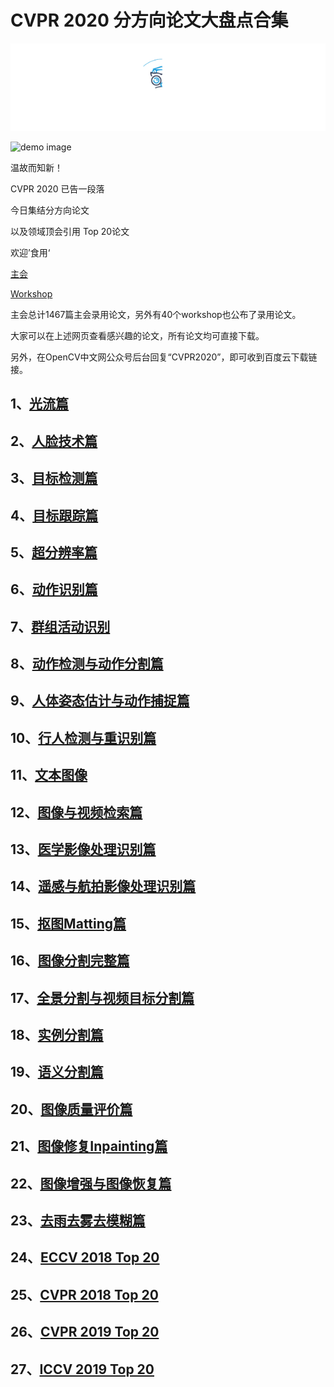 # CVPR 2020 分方向论文大盘点合集

<div align="center">
  <img src="image/52CV.gif" width="600"/>
</div>

![demo image](image/cvpr.png)

温故而知新！

CVPR 2020 已告一段落

今日集结分方向论文

以及领域顶会引用 Top 20论文

欢迎’食用‘

[主会](http://openaccess.thecvf.com/CVPR2020.py)

[Workshop](http://openaccess.thecvf.com/CVPR2020_workshops/menu.py)

主会总计1467篇主会录用论文，另外有40个workshop也公布了录用论文。

大家可以在上述网页查看感兴趣的论文，所有论文均可直接下载。

另外，在OpenCV中文网公众号后台回复“CVPR2020”，即可收到百度云下载链接。


## 1、[光流篇](https://zhuanlan.zhihu.com/p/158357172)

## 2、[人脸技术篇](https://zhuanlan.zhihu.com/p/147716277)

## 3、[目标检测篇](https://zhuanlan.zhihu.com/p/148355838)

## 4、[目标跟踪篇](https://zhuanlan.zhihu.com/p/148592837)

## 5、[超分辨率篇](https://mp.weixin.qq.com/s/p22j8Z_djfEyFAYjGbIk3A)



## 6、[动作识别篇](https://zhuanlan.zhihu.com/p/159256065)

## 7、[群组活动识别](https://zhuanlan.zhihu.com/p/161385185)

## 8、[动作检测与动作分割篇](https://zhuanlan.zhihu.com/p/161385908)

## 9、[人体姿态估计与动作捕捉篇](https://zhuanlan.zhihu.com/p/149340496)

## 10、[行人检测与重识别篇](https://zhuanlan.zhihu.com/p/148844394)

## 11、[文本图像](https://zhuanlan.zhihu.com/p/149093885)

## 12、[图像与视频检索篇](https://zhuanlan.zhihu.com/p/157688884)

## 13、[医学影像处理识别篇](https://zhuanlan.zhihu.com/p/151219303)

## 14、[遥感与航拍影像处理识别篇](https://zhuanlan.zhihu.com/p/157115352)



## 15、[抠图Matting篇](https://zhuanlan.zhihu.com/p/151212267)

## 16、[图像分割完整篇](https://zhuanlan.zhihu.com/p/150416728)

## 17、[全景分割与视频目标分割篇](https://zhuanlan.zhihu.com/p/150153698)

## 18、[实例分割篇](https://zhuanlan.zhihu.com/p/149913830)

## 19、[语义分割篇](https://zhuanlan.zhihu.com/p/149912990)



## 20、[图像质量评价篇](https://zhuanlan.zhihu.com/p/154017806)

## 21、[图像修复Inpainting篇](https://zhuanlan.zhihu.com/p/153027273)

## 22、[图像增强与图像恢复篇](https://zhuanlan.zhihu.com/p/152286900)

## 23、[去雨去雾去模糊篇](https://zhuanlan.zhihu.com/p/151594580)


## 24、[ECCV 2018 Top 20](https://zhuanlan.zhihu.com/p/166468385)

## 25、[CVPR 2018 Top 20](https://zhuanlan.zhihu.com/p/179888212)

## 26、[CVPR 2019 Top 20](https://zhuanlan.zhihu.com/p/163060806)

## 27、[ICCV 2019 Top 20](https://zhuanlan.zhihu.com/p/171530688)


